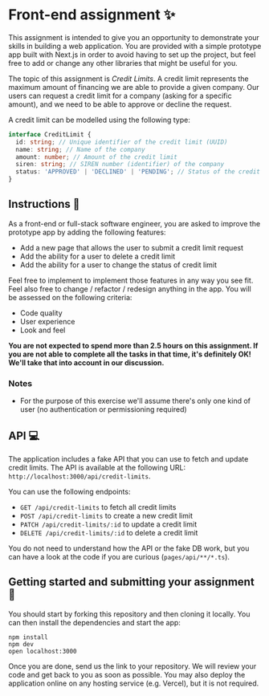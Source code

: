 # Front-end assignment ✨

This assignment is intended to give you an opportunity to demonstrate your skills in building a web application. You are provided with a simple prototype app built with Next.js in order to avoid having to set up the project, but feel free to add or change any other libraries that might be useful for you.

The topic of this assignment is *Credit Limits*. A credit limit represents the maximum amount of financing we are able to provide a given company. Our users can request a credit limit for a company (asking for a specific amount), and we need to be able to approve or decline the request.

A credit limit can be modelled using the following type: 

```typescript
interface CreditLimit {
  id: string; // Unique identifier of the credit limit (UUID)
  name: string; // Name of the company
  amount: number; // Amount of the credit limit
  siren: string; // SIREN number (identifier) of the company
  status: 'APPROVED' | 'DECLINED' | 'PENDING'; // Status of the credit limit
}
```

## Instructions 📝

As a front-end or full-stack software engineer, you are asked to improve the prototype app by adding the following features:
- Add a new page that allows the user to submit a credit limit request
- Add the ability for a user to delete a credit limit
- Add the ability for a user to change the status of credit limit

Feel free to implement to implement those features in any way you see fit. Feel also free to change / refactor / redesign anything in the app. You will be assessed on the following criteria:
- Code quality
- User experience
- Look and feel

**You are not expected to spend more than 2.5 hours on this assignment. If you are not able to complete all the tasks in that time, it's definitely OK! We'll take that into account in our discussion.**

### Notes
- For the purpose of this exercise we'll assume there's only one kind of user (no authentication or permissioning required)

## API 💻

The application includes a fake API that you can use to fetch and update credit limits. The API is available at the following URL: `http://localhost:3000/api/credit-limits`.

You can use the following endpoints:
- `GET /api/credit-limits` to fetch all credit limits
- `POST /api/credit-limits` to create a new credit limit
- `PATCH /api/credit-limits/:id` to update a credit limit
- `DELETE /api/credit-limits/:id` to delete a credit limit

You do not need to understand how the API or the fake DB work, but you can have a look at the code if you are curious (`pages/api/**/*.ts`).

## Getting started and submitting your assignment 🚀
You should start by forking this repository and then cloning it locally. You can then install the dependencies and start the app:

```shell
npm install
npm dev
open localhost:3000
```

Once you are done, send us the link to your repository. We will review your code and get back to you as soon as possible. You may also deploy the application online on any hosting service (e.g. Vercel), but it is not required.

